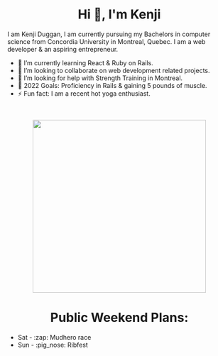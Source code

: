 <h1 align="center">Hi 👋, I'm Kenji</h1>

I am Kenji Duggan, I am currently pursuing my Bachelors in computer science from Concordia University in Montreal, Quebec. I am a web developer & an aspiring entrepreneur.
 
- 🌱 I’m currently learning React & Ruby on Rails.
- 👯 I’m looking to collaborate on web development related projects.
- 🤔 I’m looking for help with Strength Training in Montreal.
- 🥅 2022 Goals: Proficiency in Rails & gaining 5 pounds of muscle.
- ⚡ Fun fact: I am a recent hot yoga enthusiast.
 
<br>
<p align=center>
  <div align=center>
    <a href="https://github.com/anuraghazra/github-readme-stats" title="Go to Source">
      <img align="center" width=390 src="https://github-readme-stats.vercel.app/api?username=KenjiDuggan&show_icons=true&theme=react&border_color=61dafb&hide_border=true" />
    </a>
  </div>
</p>

<div>
  <h1 align=center>Public Weekend Plans:</h1>
  <ul>
   <li>Sat - :zap: Mudhero race</li>
   <li>Sun - :pig_nose: Ribfest</li>
  </ul>
</div>
 
 
 
